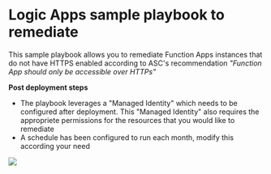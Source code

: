 # Logic Apps sample playbook to remediate
This sample playbook allows you to remediate Function Apps instances that do not have HTTPS enabled according to ASC's recommendation *"Function App should only be accessible over HTTPs"*

**Post deployment steps**<br>
* The playbook leverages a "Managed Identity" which needs to be configured after deployment. This "Managed Identity" also requires the appropriete permissions for the resources that you would like to remediate
* A schedule has been configured to run each month, modify this according your need


<a href="https://portal.azure.com/#create/Microsoft.Template/uri/https%3A%2F%2Fraw.githubusercontent.com%2FAzure%2FAzure-Security-Center%2Fmaster%2FSecure%2520Score%2FFunction%2520App%2520should%2520only%2520be%2520accessible%2520over%2520HTTPs%2FLogic%2520App%2Fazuredeploy.json" target="_blank">
    <img src="http://azuredeploy.net/deploybutton.png"/>
</a>


